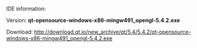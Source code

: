 IDE information:

Version: **qt-opensource-windows-x86-mingw491_opengl-5.4.2.exe**

Download: http://download.qt.io/new_archive/qt/5.4/5.4.2/qt-opensource-windows-x86-mingw491_opengl-5.4.2.exe